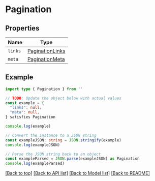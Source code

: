 
# Pagination


## Properties

Name | Type
------------ | -------------
`links` | [PaginationLinks](PaginationLinks.md)
`meta` | [PaginationMeta](PaginationMeta.md)

## Example

```typescript
import type { Pagination } from ''

// TODO: Update the object below with actual values
const example = {
  "links": null,
  "meta": null,
} satisfies Pagination

console.log(example)

// Convert the instance to a JSON string
const exampleJSON: string = JSON.stringify(example)
console.log(exampleJSON)

// Parse the JSON string back to an object
const exampleParsed = JSON.parse(exampleJSON) as Pagination
console.log(exampleParsed)
```

[[Back to top]](#) [[Back to API list]](../README.md#api-endpoints) [[Back to Model list]](../README.md#models) [[Back to README]](../README.md)


